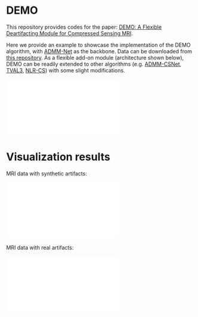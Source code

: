# DEMO

This repository provides codes for the paper: [DEMO: A Flexible Deartifacting Module for Compressed Sensing MRI](). 

Here we provide an example to showcase the implementation of the DEMO algorithm, with [ADMM-Net](https://github.com/yangyan92/Deep-ADMM-Net) as the backbone. Data can be downloaded from [this repository](https://github.com/yangyan92/ADMM-CSNet). As a flexible add-on module (architecture shown below), DEMO can be readily extended to other algorithms (e.g. [ADMM-CSNet](https://github.com/yangyan92/ADMM-CSNet), [TVAL3](https://www.caam.rice.edu/~optimization/L1/TVAL3/), [NLR-CS](http://see.xidian.edu.cn/faculty/wsdong/Code_release/NLR_codes.rar)) with some slight modifications. 

![](web_images/DEMO_for_NN.pdf)

# Visualization results

MRI data with synthetic artifacts:

![](web_images/synthetic_examples.pdf)

MRI data with real artifacts:

![](web_images/real_data.pdf)